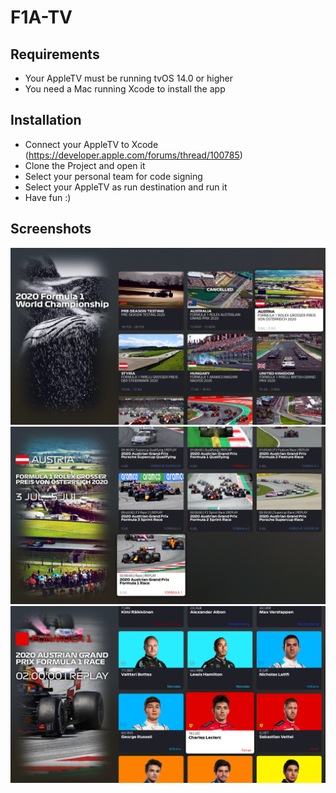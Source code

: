 # F1A-TV

## Requirements

- Your AppleTV must be running tvOS 14.0 or higher
- You need a Mac running Xcode to install the app

## Installation

- Connect your AppleTV to Xcode (https://developer.apple.com/forums/thread/100785)
- Clone the Project and open it
- Select your personal team for code signing
- Select your AppleTV as run destination and run it
- Have fun :)

## Screenshots

![](Screenshots/F1TV-1.png)
![](Screenshots/F1TV-2.png)
![](Screenshots/F1TV-3.png)
